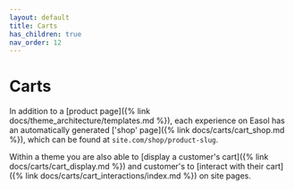 ```yaml
---
layout: default
title: Carts
has_children: true
nav_order: 12
---
```


# Carts

In addition to a [product page]({% link docs/theme_architecture/templates.md %}), each experience on Easol has an automatically generated ['shop' page]({% link docs/carts/cart_shop.md %}), which can be found at `site.com/shop/product-slug`.

Within a theme you are also able to [display a customer's cart]({% link docs/carts/cart_display.md %}) and customer's to [interact with their cart]({% link docs/carts/cart_interactions/index.md %}) on site pages.
